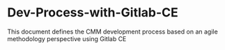 # Dev-Process-with-Gitlab-CE
This document defines the CMM development process based on an agile methodology perspective using Gitlab CE

